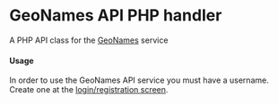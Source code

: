 GeoNames API PHP handler
============

A PHP API class for the [GeoNames](http://www.geonames.org) service

#### Usage
In order to use the GeoNames API service you must have a username. Create one at the [login/registration screen](http://www.geonames.org/login).
